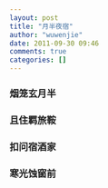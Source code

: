 ```yaml
---
layout: post
title: "月半夜宿"
author: "wuwenjie"
date: 2011-09-30 09:46
comments: true
categories: []
---
```

<h3>烟笼玄月半</h3>
<h3>且住羁旅鞍</h3>
<h3>扣问宿酒家</h3>
<h3>寒光蚀窗前</h3>